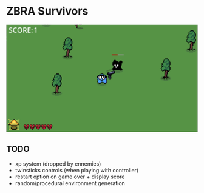 # ZBRA Survivors

![](./image.png)

## TODO

- xp system (dropped by ennemies)
- twinsticks controls (when playing with controller)
- restart option on game over + display score
- random/procedural environment generation

